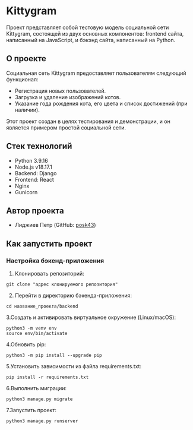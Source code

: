 # Kittygram

Проект представляет собой тестовую модель социальной сети Kittygram, состоящей из двух основных компонентов: frontend сайта, написанный на JavaScript, и бэкэнд сайта, написанный на Python.

## О проекте

Социальная сеть Kittygram предоставляет пользователям следующий функционал:

- Регистрация новых пользователей.
- Загрузка и удаление изображений котов.
- Указание года рождения кота, его цвета и список достижений (при наличии).

Этот проект создан в целях тестирования и демонстрации, и он является примером простой социальной сети.

## Стек технологий

- Python 3.9.16
- Node.js v18.17.1
- Backend: Django
- Frontend: React
- Nginx
- Gunicorn

## Автор проекта

- Лиджиев Петр (GitHub: [posk43](https://github.com/posk43))

## Как запустить проект

### Настройка бэкенд-приложения

1. Клонировать репозиторий:

```
git clone "адрес клонируемого репозитория"
```

2. Перейти в директорию бэкенда-приложения:
   
```
cd название_проекта/backend
```

3.Cоздать и активировать виртуальное окружение (Linux/macOS):

```
python3 -m venv env
source env/bin/activate
```

4.Обновить pip:

```
python3 -m pip install --upgrade pip
```

5.Установить зависимости из файла requirements.txt:

```
pip install -r requirements.txt
```

6.Выполнить миграции:

```
python3 manage.py migrate
```

7.Запустить проект:

```
python3 manage.py runserver
```





